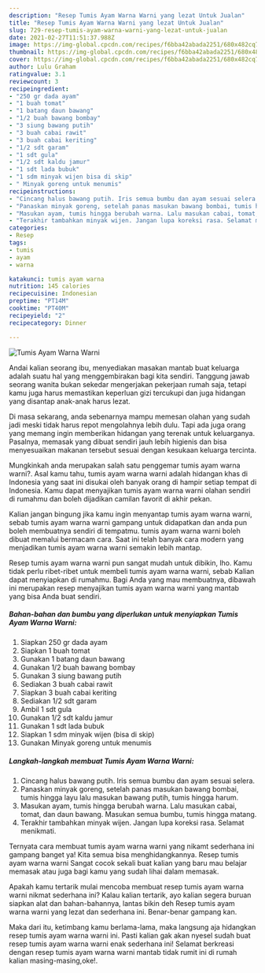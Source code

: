 ```yaml
---
description: "Resep Tumis Ayam Warna Warni yang lezat Untuk Jualan"
title: "Resep Tumis Ayam Warna Warni yang lezat Untuk Jualan"
slug: 729-resep-tumis-ayam-warna-warni-yang-lezat-untuk-jualan
date: 2021-02-27T11:51:37.988Z
image: https://img-global.cpcdn.com/recipes/f6bba42abada2251/680x482cq70/tumis-ayam-warna-warni-foto-resep-utama.jpg
thumbnail: https://img-global.cpcdn.com/recipes/f6bba42abada2251/680x482cq70/tumis-ayam-warna-warni-foto-resep-utama.jpg
cover: https://img-global.cpcdn.com/recipes/f6bba42abada2251/680x482cq70/tumis-ayam-warna-warni-foto-resep-utama.jpg
author: Lulu Graham
ratingvalue: 3.1
reviewcount: 3
recipeingredient:
- "250 gr dada ayam"
- "1 buah tomat"
- "1 batang daun bawang"
- "1/2 buah bawang bombay"
- "3 siung bawang putih"
- "3 buah cabai rawit"
- "3 buah cabai keriting"
- "1/2 sdt garam"
- "1 sdt gula"
- "1/2 sdt kaldu jamur"
- "1 sdt lada bubuk"
- "1 sdm minyak wijen bisa di skip"
- " Minyak goreng untuk menumis"
recipeinstructions:
- "Cincang halus bawang putih. Iris semua bumbu dan ayam sesuai selera."
- "Panaskan minyak goreng, setelah panas masukan bawang bombai, tumis hingga layu lalu masukan bawang putih, tumis hingga harum."
- "Masukan ayam, tumis hingga berubah warna. Lalu masukan cabai, tomat, dan daun bawang. Masukan semua bumbu, tumis hingga matang."
- "Terakhir tambahkan minyak wijen. Jangan lupa koreksi rasa. Selamat menikmati."
categories:
- Resep
tags:
- tumis
- ayam
- warna

katakunci: tumis ayam warna 
nutrition: 145 calories
recipecuisine: Indonesian
preptime: "PT14M"
cooktime: "PT40M"
recipeyield: "2"
recipecategory: Dinner

---
```



![Tumis Ayam Warna Warni](https://img-global.cpcdn.com/recipes/f6bba42abada2251/680x482cq70/tumis-ayam-warna-warni-foto-resep-utama.jpg)

Andai kalian seorang ibu, menyediakan masakan mantab buat keluarga adalah suatu hal yang menggembirakan bagi kita sendiri. Tanggung jawab seorang  wanita bukan sekedar mengerjakan pekerjaan rumah saja, tetapi kamu juga harus memastikan keperluan gizi tercukupi dan juga hidangan yang disantap anak-anak harus lezat.

Di masa  sekarang, anda sebenarnya mampu memesan olahan yang sudah jadi meski tidak harus repot mengolahnya lebih dulu. Tapi ada juga orang yang memang ingin memberikan hidangan yang terenak untuk keluarganya. Pasalnya, memasak yang dibuat sendiri jauh lebih higienis dan bisa menyesuaikan makanan tersebut sesuai dengan kesukaan keluarga tercinta. 



Mungkinkah anda merupakan salah satu penggemar tumis ayam warna warni?. Asal kamu tahu, tumis ayam warna warni adalah hidangan khas di Indonesia yang saat ini disukai oleh banyak orang di hampir setiap tempat di Indonesia. Kamu dapat menyajikan tumis ayam warna warni olahan sendiri di rumahmu dan boleh dijadikan camilan favorit di akhir pekan.

Kalian jangan bingung jika kamu ingin menyantap tumis ayam warna warni, sebab tumis ayam warna warni gampang untuk didapatkan dan anda pun boleh membuatnya sendiri di tempatmu. tumis ayam warna warni boleh dibuat memalui bermacam cara. Saat ini telah banyak cara modern yang menjadikan tumis ayam warna warni semakin lebih mantap.

Resep tumis ayam warna warni pun sangat mudah untuk dibikin, lho. Kamu tidak perlu ribet-ribet untuk membeli tumis ayam warna warni, sebab Kalian dapat menyiapkan di rumahmu. Bagi Anda yang mau membuatnya, dibawah ini merupakan resep menyajikan tumis ayam warna warni yang mantab yang bisa Anda buat sendiri.

<!--inarticleads1-->

##### Bahan-bahan dan bumbu yang diperlukan untuk menyiapkan Tumis Ayam Warna Warni:

1. Siapkan 250 gr dada ayam
1. Siapkan 1 buah tomat
1. Gunakan 1 batang daun bawang
1. Gunakan 1/2 buah bawang bombay
1. Gunakan 3 siung bawang putih
1. Sediakan 3 buah cabai rawit
1. Siapkan 3 buah cabai keriting
1. Sediakan 1/2 sdt garam
1. Ambil 1 sdt gula
1. Gunakan 1/2 sdt kaldu jamur
1. Gunakan 1 sdt lada bubuk
1. Siapkan 1 sdm minyak wijen (bisa di skip)
1. Gunakan  Minyak goreng untuk menumis




<!--inarticleads2-->

##### Langkah-langkah membuat Tumis Ayam Warna Warni:

1. Cincang halus bawang putih. Iris semua bumbu dan ayam sesuai selera.
1. Panaskan minyak goreng, setelah panas masukan bawang bombai, tumis hingga layu lalu masukan bawang putih, tumis hingga harum.
1. Masukan ayam, tumis hingga berubah warna. Lalu masukan cabai, tomat, dan daun bawang. Masukan semua bumbu, tumis hingga matang.
1. Terakhir tambahkan minyak wijen. Jangan lupa koreksi rasa. Selamat menikmati.




Ternyata cara membuat tumis ayam warna warni yang nikamt sederhana ini gampang banget ya! Kita semua bisa menghidangkannya. Resep tumis ayam warna warni Sangat cocok sekali buat kalian yang baru mau belajar memasak atau juga bagi kamu yang sudah lihai dalam memasak.

Apakah kamu tertarik mulai mencoba membuat resep tumis ayam warna warni nikmat sederhana ini? Kalau kalian tertarik, ayo kalian segera buruan siapkan alat dan bahan-bahannya, lantas bikin deh Resep tumis ayam warna warni yang lezat dan sederhana ini. Benar-benar gampang kan. 

Maka dari itu, ketimbang kamu berlama-lama, maka langsung aja hidangkan resep tumis ayam warna warni ini. Pasti kalian gak akan nyesel sudah buat resep tumis ayam warna warni enak sederhana ini! Selamat berkreasi dengan resep tumis ayam warna warni mantab tidak rumit ini di rumah kalian masing-masing,oke!.

